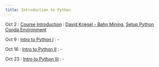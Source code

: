 ```yaml
---
title: Introduction to Python
---
```


Oct 2
: [Course Introduction](#)
  : [David Kriesel - Bahn Mining](https://youtu.be/0rb9CfOvojk?si=zoUYxKx_XT4rTkuf),
  [Setup Python Conda Environment](#)

Oct 9
: [Intro to Python I](#)
  : -

Oct 16
: [Intro to Python II](#)
  : -

Oct 23
: [Intro to Python III](#)
  : -